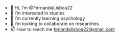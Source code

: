 - 👋 Hi, I’m @FernandaLisboa22
- 👀 I’m interested in studies
- 🌱 I’m currently learning psychology
- 💞️ I’m looking to collaborate on researches
- 📫 How to reach me fenandalisboa22@gmail.com

<!---
FernandaLisboa22/FernandaLisboa22 is a ✨ special ✨ repository because its `README.md` (this file) appears on your GitHub profile.
You can click the Preview link to take a look at your changes.
--->
